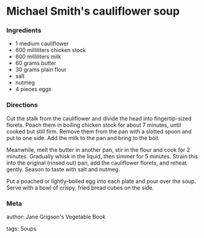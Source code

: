 # Michael Smith's cauliflower soup

### Ingredients
 * 1 medium cauliflower
 * 600 milliliters chicken stock
 * 600 milliliters milk
 * 60 grams butter
 * 30 grams plain flour
 * salt
 * nutmeg
 * 4 pieces eggs

### Directions

Cut the stalk from the cauliflower and divide the head into fingertip-sized florets.  Poach them in boiling chicken stock for about 7 minutes, until cooked but still firm.  Remove them from the pan with a slotted spoon and put to one side.  Add the milk to the pan and bring to the boil.

Meanwhile, melt the butter in another pan, stir in the flour and cook for 2 minutes.  Gradually whisk in the liquid, then simmer for 5 minutes.  Strain this into the original (rinsed out) pan, add the cauliflower florets, and reheat gently.  Season to taste with salt and nutmeg.

Put a poached or lightly-boiled egg into each plate and pour over the soup.  Serve with a bowl of crispy, fried bread cubes on the side.

### Meta
author: Jane Grigson's Vegetable Book

tags: Soups


